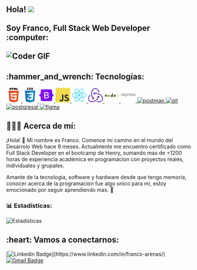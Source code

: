 <h2 align="left">
 <abc>
  <br>Hola! <img src="https://user-images.githubusercontent.com/42378118/110234147-e3259600-7f4e-11eb-95be-0c4047144dea.gif" width="30"><br>
  <br>Soy Franco, Full Stack Web Developer :computer:<br>
  <br>
    <img src="https://media.giphy.com/media/SWoSkN6DxTszqIKEqv/giphy.gif" alt="Coder GIF" width="500">
 </abc>
</h2> 
<h2 align="left">:hammer_and_wrench: Tecnologías:</h2>
<p align="left">
    <a href="https://www.w3.org/html/" target="_blank"> <img src="https://raw.githubusercontent.com/devicons/devicon/master/icons/html5/html5-original-wordmark.svg" alt="html5" width="40" height="40"/> </a>
    <a href="https://www.w3schools.com/css/" target="_blank"> <img src="https://raw.githubusercontent.com/devicons/devicon/master/icons/css3/css3-original-wordmark.svg" alt="css3" width="40" height="40"/> </a>
<a href="https://getbootstrap.com/" target="_blank"> <img src="https://raw.githubusercontent.com/devicons/devicon/master/icons/bootstrap/bootstrap-original.svg" alt="bootstrap" width="40" height="40"/> </a>
    <a href="https://developer.mozilla.org/en-US/docs/Web/JavaScript" target="_blank"> <img src="https://raw.githubusercontent.com/devicons/devicon/master/icons/javascript/javascript-original.svg" alt="javascript" width="40" height="40"/> </a>
   <a href="https://reactjs.org/" target="_blank"> <img src="https://raw.githubusercontent.com/devicons/devicon/master/icons/react/react-original.svg" alt="react" width="40" height="40"/> </a>
    <a href="https://es.redux.js.org/" target="_blank"> <img src="https://raw.githubusercontent.com/devicons/devicon/master/icons/redux/redux-original.svg" alt="redux" width="40" height="40"/> </a>
      <a href="https://nodejs.org" target="_blank"> <img src="https://raw.githubusercontent.com/devicons/devicon/master/icons/nodejs/nodejs-original-wordmark.svg" alt="nodejs" width="40" height="40"/> </a>
    <a href="https://expressjs.com" target="_blank"> <img src="https://raw.githubusercontent.com/devicons/devicon/master/icons/express/express-original-wordmark.svg" alt="express" width="40" height="40"/> </a>
<a href="https://www.postman.com/" target="_blank"> <img src="https://www.vectorlogo.zone/logos/getpostman/getpostman-icon.svg" alt="postman" width="40" height="40"/> </a>
<a href="https://git-scm.com/" target="_blank"> <img src="https://www.vectorlogo.zone/logos/git-scm/git-scm-icon.svg" alt="git" width="40" height="40"/> </a>
<a href="https://www.postgresql.org/" target="_blank"> <img src="https://www.vectorlogo.zone/logos/postgresql/postgresql-icon.svg" alt="postgresql" width="40" height="40"/> </a>
 <a href="https://www.figma.com/" target="_blank"> <img src="https://www.vectorlogo.zone/logos/figma/figma-icon.svg" alt="figma" width="40" height="40"/> </a>

<h2 align="left">👨🏻‍💻 Acerca de mí:</h2>

¡Hola! 👋 Mi nombre es Franco. Comence mi camino en el mundo del Desarrolo Web hace 9 meses. Actualmente me encuentro certificado como Full Stack Developer en el bootcamp de Henry, sumando mas de +1200 horas de experiencia academica en programacion con proyectos reales, individuales y grupales.

Amante de la tecnologia, software y hardware desde que tengo memoria,
conocer acerca de la programacion fue algo unico para mi, estoy emocionado
por seguir aprendiendo mas. 🚀<br>


<h3 align="left">📊 Estadísticas: </h3>

![Estadísticas](https://github-readme-stats.vercel.app/api?username=francoarenas&show_icons=true&theme=gruvbox)


<h2 align="left">:heart: Vamos a conectarnos:</h2>

[![Linkedin Badge](https://img.shields.io/badge/-francoarenas-blue?style=flat-square&logo=Linkedin&logoColor=white&link=[https://www.linkedin.com/in/imsivram1999/](https://www.linkedin.com/in/franco-arenas/))](https://www.linkedin.com/in/franco-arenas/) [![Gmail Badge](https://img.shields.io/badge/-@franco_developer-D7008A?style=flat-square&labelColor=D7008A&logo=gmail&logoColor=white&link=mailto:franco.developer.200@gmail.com)](mailto:franco.developer.200@gmail.com)
